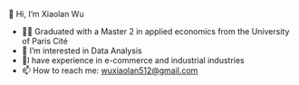 👋 Hi, I’m Xiaolan Wu
- 👩‍💻 Graduated with a Master 2 in applied economics from the University of Paris Cité
- 👀 I’m interested in Data Analysis
- 🔭I have experience in e-commerce and industrial industries
- 📫  How to reach me: wuxiaolan512@gmail.com


<!---
XiaolanWu5/XiaolanWu5 is a ✨ special ✨ repository because its `README.md` (this file) appears on your GitHub profile.
You can click the Preview link to take a look at your changes.
--->
